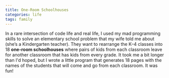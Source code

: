 ```yaml
---
title: One-Room Schoolhouses
categories: life
tags: family
---
```


In a rare intersection of code life and real life, I used my mad programming skills to solve an elementary school problem that my wife told me about (she’s a Kindergarten teacher). They want to rearrange the K–4 classes into 18 **one-room schoolhouses** where pairs of kids from each classroom leave for another classroom that has kids from every grade. It took me a bit longer than I'd hoped, but I wrote a little program that generates 18 pages with the names of the students that will come and go from each classroom. It was fun!
